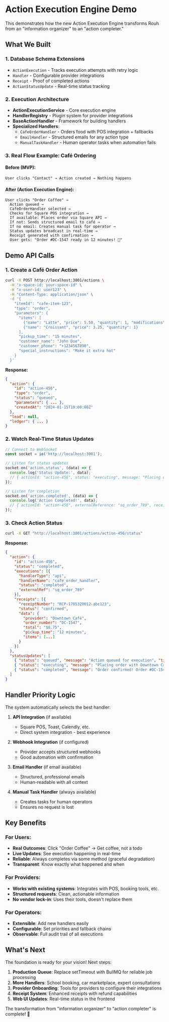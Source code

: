 # Action Execution Engine Demo

This demonstrates how the new Action Execution Engine transforms Rouh from an "information organizer" to an "action completer."

## What We Built

### 1. **Database Schema Extensions**
- `ActionExecution` - Tracks execution attempts with retry logic
- `Handler` - Configurable provider integrations
- `Receipt` - Proof of completed actions
- `ActionStatusUpdate` - Real-time status tracking

### 2. **Execution Architecture**
- **ActionExecutionService** - Core execution engine
- **HandlerRegistry** - Plugin system for provider integrations
- **BaseActionHandler** - Framework for building handlers
- **Specialized Handlers**:
  - `CafeOrderHandler` - Orders food with POS integration + fallbacks
  - `EmailHandler` - Structured emails for any action type
  - `ManualTaskHandler` - Human operator tasks when automation fails

### 3. **Real Flow Example: Café Ordering**

#### Before (MVP):
```
User clicks "Contact" → Action created → Nothing happens
```

#### After (Action Execution Engine):
```
User clicks "Order Coffee" →
  Action queued →
  CafeOrderHandler selected →
  Checks for Square POS integration →
  If available: Places order via Square API →
  If not: Sends structured email to café →
  If no email: Creates manual task for operator →
  Status updates broadcast in real-time →
  Receipt generated with confirmation →
  User gets: "Order #DC-1547 ready in 12 minutes! 🚀"
```

## Demo API Calls

### 1. Create a Café Order Action
```bash
curl -X POST http://localhost:3001/actions \
  -H "x-space-id: your-space-id" \
  -H "x-user-id: user123" \
  -H "Content-Type: application/json" \
  -d '{
    "itemId": "cafe-item-123",
    "type": "order",
    "parameters": {
      "items": [
        {"name": "Latte", "price": 5.50, "quantity": 1, "modifications": ["oat milk", "extra shot"]},
        {"name": "Croissant", "price": 3.25, "quantity": 1}
      ],
      "pickup_time": "15 minutes",
      "customer_name": "John Doe",
      "customer_phone": "+1234567890",
      "special_instructions": "Make it extra hot"
    }
  }'
```

**Response:**
```json
{
  "action": {
    "id": "action-456",
    "type": "order",
    "status": "queued",
    "parameters": { ... },
    "createdAt": "2024-01-15T10:00:00Z"
  },
  "lead": null,
  "ledger": { ... }
}
```

### 2. Watch Real-Time Status Updates
```javascript
// Connect to WebSocket
const socket = io('http://localhost:3001');

// Listen for status updates
socket.on('action.status', (data) => {
  console.log('Status Update:', data);
  // { actionId: "action-456", status: "executing", message: "Placing order with Downtown Café...", timestamp: "..." }
});

// Listen for completion
socket.on('action.completed', (data) => {
  console.log('Action Completed!', data);
  // { actionId: "action-456", externalReference: "sq_order_789", receiptData: { ... } }
});
```

### 3. Check Action Status
```bash
curl -X GET "http://localhost:3001/actions/action-456/status"
```

**Response:**
```json
{
  "action": {
    "id": "action-456",
    "status": "completed",
    "executions": [{
      "handlerType": "api",
      "handlerName": "cafe_order_handler",
      "status": "completed",
      "externalRef": "sq_order_789"
    }],
    "receipts": [{
      "receiptNumber": "RCP-1705320012-abc123",
      "status": "confirmed",
      "data": {
        "provider": "Downtown Café",
        "order_number": "DC-1547",
        "total": "$8.75",
        "pickup_time": "12 minutes",
        "items": [...]
      }
    }]
  },
  "statusUpdates": [
    { "status": "queued", "message": "Action queued for execution", "timestamp": "..." },
    { "status": "executing", "message": "Placing order with Downtown Café...", "timestamp": "..." },
    { "status": "completed", "message": "Order confirmed! Order #DC-1547", "timestamp": "..." }
  ]
}
```

## Handler Priority Logic

The system automatically selects the best handler:

1. **API Integration** (if available)
   - Square POS, Toast, Calendly, etc.
   - Direct system integration - best experience

2. **Webhook Integration** (if configured)
   - Provider accepts structured webhooks
   - Good automation with confirmation

3. **Email Handler** (if email available)
   - Structured, professional emails
   - Human-readable with all context

4. **Manual Task Handler** (always available)
   - Creates tasks for human operators
   - Ensures no request is lost

## Key Benefits

### For Users:
- **Real Outcomes**: Click "Order Coffee" → Get coffee, not a todo
- **Live Updates**: See execution happening in real-time
- **Reliable**: Always completes via some method (graceful degradation)
- **Transparent**: Know exactly what happened and when

### For Providers:
- **Works with existing systems**: Integrates with POS, booking tools, etc.
- **Structured requests**: Clean, actionable information
- **No vendor lock-in**: Uses their tools, doesn't replace them

### For Operators:
- **Extensible**: Add new handlers easily
- **Configurable**: Set priorities and fallback chains
- **Observable**: Full audit trail of all executions

## What's Next

The foundation is ready for your vision! Next steps:

1. **Production Queue**: Replace setTimeout with BullMQ for reliable job processing
2. **More Handlers**: School booking, car marketplace, expert consultations
3. **Provider Onboarding**: Tools for providers to configure their integrations
4. **Receipt System**: Enhanced receipts with refund capabilities
5. **Web UI Updates**: Real-time status in the frontend

The transformation from "information organizer" to "action completer" is complete! 🚀